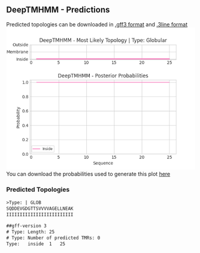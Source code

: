 ## DeepTMHMM - Predictions
Predicted topologies can be downloaded in [.gff3 format](TMRs.gff3) and [.3line format](predicted_topologies.3line)
![picture](plot.png)
You can download the probabilities used to generate this plot [here](Type:_probs.csv)
### Predicted Topologies
```
>Type: | GLOB
SQDDEVGDGTTSVVVVAGELLNEAK
IIIIIIIIIIIIIIIIIIIIIIIII

```


```
##gff-version 3
# Type: Length: 25
# Type: Number of predicted TMRs: 0
Type:	inside	1	25				

```
